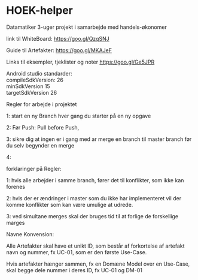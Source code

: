 # HOEK-helper
Datamatiker 3-uger projekt i samarbejde med handels-økonomer

link til WhiteBoard:
https://goo.gl/QzqSNJ

Guide til Artefakter: 
https://goo.gl/MKAJeF

Links til eksempler, tjeklister og noter
https://goo.gl/Ge5JPR

Android studio standarder: <br>
compileSdkVersion: 26 <br>
minSdkVersion 15 <br>
targetSdkVersion 26 <br>

Regler for arbejde i projektet

1: start en ny Branch hver gang du starter på en ny opgave

2: Før Push:  Pull before Push,

3: sikre dig at ingen er i gang med ar merge en branch til master branch før du selv begynder en merge

4: 

forklaringer på Regler:

1: hvis alle arbejder i samme branch, fører det til konflikter, som ikke kan forenes

2: hvis der er ændringer i master som du ikke har implementeret vil der komme konflikter som kan være umulige at udrede.

3: ved simultane merges skal der bruges tid til at forlige de forskellige marges

Navne Konvension:

Alle Artefakter skal have et unikt ID, som består af forkortelse af artefakt navn og nummer, fx UC-01, som er den første Use-Case.

Hvis artefakter hænger sammen, fx en Domæne Model over en Use-Case, skal begge dele nummer i deres ID, fx UC-01 og DM-01
